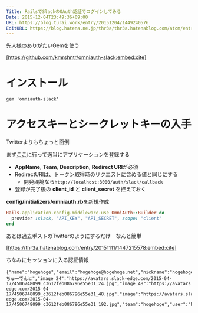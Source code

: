 ```yaml
---
Title: RailsでSlackのOAuth認証でログインしてみる
Date: 2015-12-04T23:49:36+09:00
URL: https://blog.turai.work/entry/20151204/1449240576
EditURL: https://blog.hatena.ne.jp/thr3a/thr3a.hatenablog.com/atom/entry/6653586347147443309
---
```


先人様のありがたいGemを使う

[https://github.com/kmrshntr/omniauth-slack:embed:cite]

# インストール

```
gem 'omniauth-slack'
```

# アクセスキーとシークレットキーの入手

Twitterよりもちょっと面倒

まず[ここ](https://api.slack.com/applications)に行って適当にアプリケーションを登録する

- **AppName**, **Team**, **Description**, **Redirect URI**が必須
- RedirectURIは、トークン取得時のリクエストに含める値と同じにする
  - 開発環境なら`http://localhost:3000/auth/slack/callback`
- 登録が完了後の **client_id** と **client_secret** を控えておく

**config/initializers/omniauth.rb**を新規作成

```ruby
Rails.application.config.middleware.use OmniAuth::Builder do
  provider :slack, "API_KEY", "API_SECRET", scope: "client"
end
```

あとは過去ポストのTwitterのようにするだけ　なんと簡単

[https://thr3a.hatenablog.com/entry/20151111/1447215578:embed:cite]

ちなみにセッションに入る認証情報
```
{"name":"hogehoge","email":"hogehoge@hogehoge.net","nickname":"hogehoge","first_name":"hogehoge","last_name":"hogehoge","description":"すちゅーでんと","image_24":"https://avatars.slack-edge.com/2015-04-17/4506748099_c3612feb086796e55e31_24.jpg","image_48":"https://avatars.slack-edge.com/2015-04-17/4506748099_c3612feb086796e55e31_48.jpg","image":"https://avatars.slack-edge.com/2015-04-17/4506748099_c3612feb086796e55e31_192.jpg","team":"hogehoge","user":"hogehoge","team_id":"T04D23PJA","team_domain":"hogehoge","user_id":"U04ENNCN9","is_admin":false,"is_owner":false,"time_zone":"Asia/Tokyo"}
```

